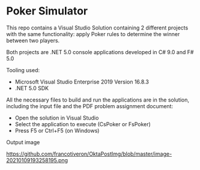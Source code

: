 # Poker Simulator

This repo contains a Visual Studio Solution containing 2 different projects with the same functionality: apply Poker rules to determine the winner between two players.

Both projects are .NET 5.0 console applications developed in C# 9.0 and F# 5.0

Tooling used:

- Microsoft Visual Studio Enterprise 2019 Version 16.8.3
- .NET 5.0 SDK

All the necessary files to build and run the applications are in the solution, including the input file and the PDF problem assignment document:

- Open the solution in Visual Studio
- Select the application to execute (CsPoker or FsPoker)
- Press F5 or Ctrl+F5 (on Windows)

Output image

https://github.com/francotiveron/OktaPostImg/blob/master/image-20210109193258195.png	